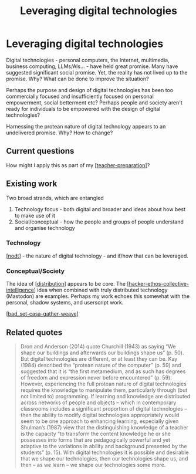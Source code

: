 ﻿---
backlinks:
- title: Seek
  url: /memex/seek/seek.html
- title: Seek triage list
  url: /memex/seek/seek-triage.html
- title: Distributed indie web development
  url: /memex/seek/distributed-indie-web-development.html
tags:
- seek
title: Leveraging digital technologies
type: note
---
# Leveraging digital technologies

Digital technologies - personal computers, the Internet, multimedia, business computing, LLMs/AIs... - have held great promise. Many have suggested significant social promise. Yet, the reality has not lived up to the promise. Why? What can be done to improve the situation?

Perhaps the purpose and design of digital technologies has been too commercially focused and insufficiently focused on personal empowerment, social betterment etc? Perhaps people and society aren't ready for individuals to be empowered with the design of digital technologies? 

Harnessing the protean nature of digital technology appears to an undelivered promise. Why? How to change?

## Current questions

How might I apply this as part of my [[teacher-preparation]]?

## Existing work

Two broad strands, which are entangled

1. Technology focus - both digital and broader and ideas about how best to make use of it 
2. Social/conceptual - how the people and groups of people understand and organise technology

### Technology 

[[nodt]] - the nature of digital technology - and if/how that can be leveraged.

### Conceptual/Society

The idea of [[distribution]] appears to be core. The [[hacker-ethos-collective-intelligence]] idea when combined with truly distributed technology (Mastodon) are examples.  Perhaps my work echoes this somewhat with the personal, shadow systems, and userscript work.

[[bad_set-casa-gather-weave]]

## Related quotes

> Dron and Anderson (2014) quote Churchill (1943) as saying “We shape our buildings and afterwards our buildings shape us” (p. 50). But digital technologies are different, or at least they can be. Kay (1984) described the “protean nature of the computer” (p. 59) and suggested that it is “the first metamedium, and as such has degrees of freedom and expression never before encountered” (p. 59). However, experiencing the full protean nature of digital technologies requires the knowledge to manipulate them, particularly through (but not limited to) programming. If learning and knowledge are distributed across networks of people and objects – which in contemporary classrooms includes a significant proportion of digital technologies – then the ability to modify digital technologies appropriately would seem to be one approach to enhancing learning, especially given Shulman’s (1987) view that the distinguishing knowledge of a teacher is the capacity “to transform the content knowledge he or she possesses into forms that are pedagogically powerful and yet adaptive to the variations in ability and background presented by the students” (p. 15). With digital technologies it is possible and desirable that we shape our technologies, then our technologies shape us, and then – as we learn – we shape our technologies some more.

[//begin]: # "Autogenerated link references for markdown compatibility"
[teacher-preparation]: teacher-preparation "Teacher preparation"
[nodt]: ../sense/nodt/nodt "Nature of Digital Technology"
[distribution]: ../sense/Distribution/distribution "Distribution"
[hacker-ethos-collective-intelligence]: ../sense/Distribution/hacker-ethos-collective-intelligence "Hacker Ethos as Collective Intelligence"
[bad_set-casa-gather-weave]: ../sense/CASA/bad_set-casa-gather-weave "The relationships between BAD/SET, CASA, and Gather/Weave"
[//end]: # "Autogenerated link references"